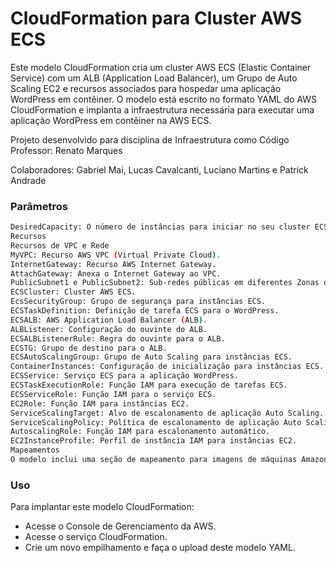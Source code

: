 # CloudFormation para Cluster AWS ECS
Este modelo CloudFormation cria um cluster AWS ECS (Elastic Container Service) com um ALB (Application Load Balancer), um Grupo de Auto Scaling EC2 e recursos associados para hospedar uma aplicação WordPress em contêiner. O modelo está escrito no formato YAML do AWS CloudFormation e implanta a infraestrutura necessária para executar uma aplicação WordPress em contêiner na AWS ECS.

Projeto desenvolvido para disciplina de Infraestrutura como Código
Professor: Renato Marques

Colaboradores: Gabriel Mai, Lucas Cavalcanti, Luciano Martins e Patrick Andrade

### Parâmetros
```bash
DesiredCapacity: O número de instâncias para iniciar no seu cluster ECS. O valor padrão é 1.
Recursos
Recursos de VPC e Rede
MyVPC: Recurso AWS VPC (Virtual Private Cloud).
InternetGateway: Recurso AWS Internet Gateway.
AttachGateway: Anexa o Internet Gateway ao VPC.
PublicSubnet1 e PublicSubnet2: Sub-redes públicas em diferentes Zonas de Disponibilidade.
ECSCluster: Cluster AWS ECS.
EcsSecurityGroup: Grupo de segurança para instâncias ECS.
ECSTaskDefinition: Definição de tarefa ECS para o WordPress.
ECSALB: AWS Application Load Balancer (ALB).
ALBListener: Configuração do ouvinte do ALB.
ECSALBListenerRule: Regra do ouvinte para o ALB.
ECSTG: Grupo de destino para o ALB.
ECSAutoScalingGroup: Grupo de Auto Scaling para instâncias ECS.
ContainerInstances: Configuração de inicialização para instâncias ECS.
ECSService: Serviço ECS para a aplicação WordPress.
ECSTaskExecutionRole: Função IAM para execução de tarefas ECS.
ECSServiceRole: Função IAM para o serviço ECS.
EC2Role: Função IAM para instâncias EC2.
ServiceScalingTarget: Alvo de escalonamento de aplicação Auto Scaling.
ServiceScalingPolicy: Política de escalonamento de aplicação Auto Scaling.
AutoscalingRole: Função IAM para escalonamento automático.
EC2InstanceProfile: Perfil de instância IAM para instâncias EC2.
Mapeamentos
O modelo inclui uma seção de mapeamento para imagens de máquinas Amazon (AMIs) específicas da região para instâncias EC2.
```

### Uso
Para implantar este modelo CloudFormation:

* Acesse o Console de Gerenciamento da AWS.
* Acesse o serviço CloudFormation.
* Crie um novo empilhamento e faça o upload deste modelo YAML.
